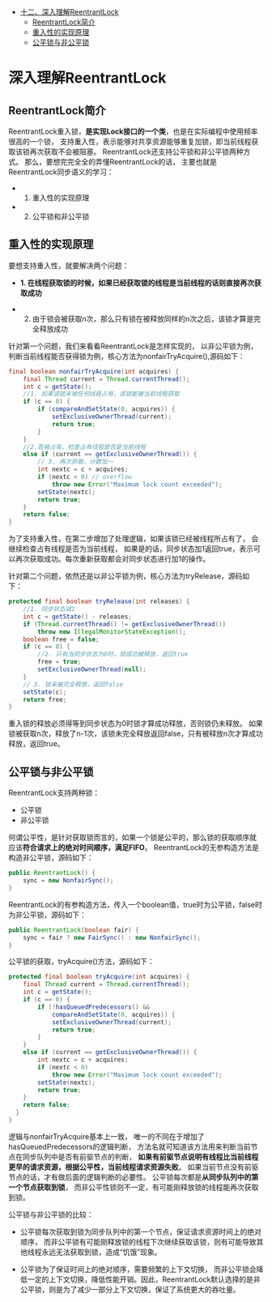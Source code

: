 <!-- GFM-TOC -->
* [十二、深入理解ReentrantLock](#深入理解ReentrantLock)
    * [ReentrantLock简介](#ReentrantLock简介)
    * [重入性的实现原理](#重入性的实现原理)
    * [公平锁与非公平锁](#公平锁与非公平锁)
<!-- GFM-TOC -->

# 深入理解ReentrantLock
## ReentrantLock简介
ReentrantLock重入锁，**是实现Lock接口的一个类**，也是在实际编程中使用频率很高的一个锁，
支持重入性，表示能够对共享资源能够重复加锁，即当前线程获取该锁再次获取不会被阻塞。
ReentrantLock还支持公平锁和非公平锁两种方式。
那么，要想完完全全的弄懂ReentrantLock的话，
主要也就是ReentrantLock同步语义的学习：

- 1. 重入性的实现原理
- 2. 公平锁和非公平锁

## 重入性的实现原理
要想支持重入性，就要解决两个问题：

- **1. 在线程获取锁的时候，如果已经获取锁的线程是当前线程的话则直接再次获取成功**

- 2. 由于锁会被获取n次，那么只有锁在被释放同样的n次之后，该锁才算是完全释放成功

针对第一个问题，我们来看看ReentrantLock是怎样实现的，
以非公平锁为例，判断当前线程能否获得锁为例，核心方法为nonfairTryAcquire(),源码如下：
```java
final boolean nonfairTryAcquire(int acquires) {
    final Thread current = Thread.currentThread();
    int c = getState();
    //1. 如果该锁未被任何线程占有，该锁能被当前线程获取
	if (c == 0) {
        if (compareAndSetState(0, acquires)) {
            setExclusiveOwnerThread(current);
            return true;
        }
    }
	//2.若被占有，检查占有线程是否是当前线程
    else if (current == getExclusiveOwnerThread()) {
		// 3. 再次获取，计数加一
        int nextc = c + acquires;
        if (nextc < 0) // overflow
            throw new Error("Maximum lock count exceeded");
        setState(nextc);
        return true;
    }
    return false;
}
```
为了支持重入性，在第二步增加了处理逻辑，如果该锁已经被线程所占有了，
会继续检查占有线程是否为当前线程，
如果是的话，同步状态加1返回true，表示可以再次获取成功。每次重新获取都会对同步状态进行加1的操作。

针对第二个问题，依然还是以非公平锁为例，核心方法为tryRelease，源码如下：
```java
protected final boolean tryRelease(int releases) {
	//1. 同步状态减1
    int c = getState() - releases;
    if (Thread.currentThread() != getExclusiveOwnerThread())
        throw new IllegalMonitorStateException();
    boolean free = false;
    if (c == 0) {
		//2. 只有当同步状态为0时，锁成功被释放，返回true
        free = true;
        setExclusiveOwnerThread(null);
    }
	// 3. 锁未被完全释放，返回false
    setState(c);
    return free;
}
```
重入锁的释放必须得等到同步状态为0时锁才算成功释放，否则锁仍未释放。
如果锁被获取n次，释放了n-1次，该锁未完全释放返回false，只有被释放n次才算成功释放，返回true。

## 公平锁与非公平锁
ReentrantLock支持两种锁：
- 公平锁
- 非公平锁

何谓公平性，是针对获取锁而言的，如果一个锁是公平的，那么锁的获取顺序就
应该**符合请求上的绝对时间顺序，满足FIFO**。
ReentrantLock的无参构造方法是构造非公平锁，源码如下：
```java
public ReentrantLock() {
    sync = new NonfairSync();
}
```
ReentrantLock的有参构造方法，传入一个boolean值，true时为公平锁，false时为非公平锁，源码如下：
```java
public ReentrantLock(boolean fair) {
    sync = fair ? new FairSync() : new NonfairSync();
}
```
公平锁的获取，tryAcquire()方法，源码如下：
```java
protected final boolean tryAcquire(int acquires) {
    final Thread current = Thread.currentThread();
    int c = getState();
    if (c == 0) {
        if (!hasQueuedPredecessors() &&
            compareAndSetState(0, acquires)) {
            setExclusiveOwnerThread(current);
            return true;
        }
    }
    else if (current == getExclusiveOwnerThread()) {
        int nextc = c + acquires;
        if (nextc < 0)
            throw new Error("Maximum lock count exceeded");
        setState(nextc);
        return true;
    }
    return false;
  }
}
```
逻辑与nonfairTryAcquire基本上一致，
唯一的不同在于增加了hasQueuedPredecessors的逻辑判断，
方法名就可知道该方法用来判断当前节点在同步队列中是否有前驱节点的判断，
**如果有前驱节点说明有线程比当前线程更早的请求资源，根据公平性，当前线程请求资源失败**。
如果当前节点没有前驱节点的话，才有做后面的逻辑判断的必要性。
公平锁每次都是**从同步队列中的第一个节点获取到锁**，
而非公平性锁则不一定，有可能刚释放锁的线程能再次获取到锁。

公平锁与非公平锁的比较：

- 公平锁每次获取到锁为同步队列中的第一个节点，保证请求资源时间上的绝对顺序，
而非公平锁有可能刚释放锁的线程下次继续获取该锁，则有可能导致其他线程永远无法获取到锁，造成“饥饿”现象。

- 公平锁为了保证时间上的绝对顺序，需要频繁的上下文切换，
而非公平锁会降低一定的上下文切换，降低性能开销。因此，ReentrantLock默认选择的是非公平锁，则是为了减少一部分上下文切换，保证了系统更大的吞吐量。
